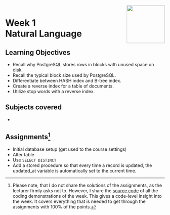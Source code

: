 <a href="../">
  <img src="/img/JSON_and_Natural_Language_Processing_in_PostgreSQL_logo.avif" width="120" align="right">
</a>

# Week 1 <br> Natural Language

## Learning Objectives
- Recall why PostgreSQL stores rows in blocks with unused space on disk.
- Recall the typical block size used by PostgreSQL.
- Differentiate between HASH index and B-tree index.
- Create a reverse index for a table of documents.
- Utilize stop words with a reverse index.

## Subjects covered
- 


## Assignments[^1]
- Initial database setup (get used to the course settings)
- Alter table
- Use `SELECT DISTINCT`
- Add a stored procedure so that every time a record is updated, the updated_at variable is automatically set to the current time. 

[^1]:Please note, that I do not share the solutions of the assignments, as the lecturer firmly asks not to. However, I share the [source code](./demos.sql) of all the coding demonstrations of the week. This gives a code-level insight into the week. It covers everything that is needed to get through the assignments with 100% of the points.
